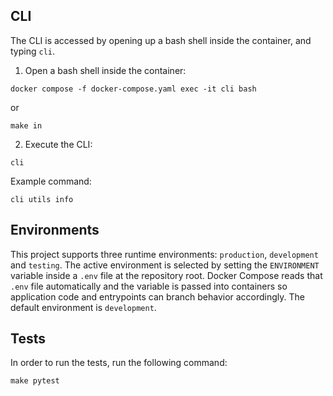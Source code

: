 ## CLI
The CLI is accessed by opening up a bash shell inside the container, and typing `cli`.
1. Open a bash shell inside the container:
```
docker compose -f docker-compose.yaml exec -it cli bash
```
or
```
make in
```
2. Execute the CLI:
```
cli
```

Example command:
```
cli utils info
```


## Environments
This project supports three runtime environments: `production`, `development` and `testing`. The active environment is selected by setting the `ENVIRONMENT` variable inside a `.env` file at the repository root. Docker Compose reads that `.env` file automatically and the variable is passed into containers so application code and entrypoints can branch behavior accordingly. The default environment is `development`.


## Tests
In order to run the tests, run the following command:
```
make pytest
```
